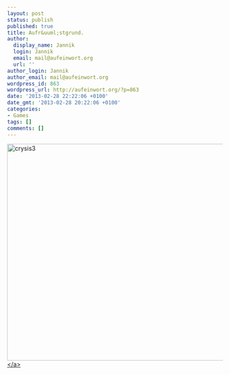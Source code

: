 ```yaml
---
layout: post
status: publish
published: true
title: Aufr&uuml;stgrund.
author:
  display_name: Jannik
  login: Jannik
  email: mail@aufeinwort.org
  url: ''
author_login: Jannik
author_email: mail@aufeinwort.org
wordpress_id: 863
wordpress_url: http://aufeinwort.org/?p=863
date: '2013-02-28 22:22:06 +0100'
date_gmt: '2013-02-28 20:22:06 +0100'
categories:
- Games
tags: []
comments: []
---
```

<p><a href="http:&#47;&#47;res.cloudinary.com&#47;aufeinwort-org&#47;image&#47;upload&#47;v1382562598&#47;crysis3_sdtdo4.jpg"><img class="aligncenter size-large wp-image-864" alt="crysis3" src="http:&#47;&#47;res.cloudinary.com&#47;aufeinwort-org&#47;image&#47;upload&#47;h_391,w_696&#47;v1382562598&#47;crysis3_sdtdo4.jpg" width="900" height="506" &#47;><&#47;a></p>
